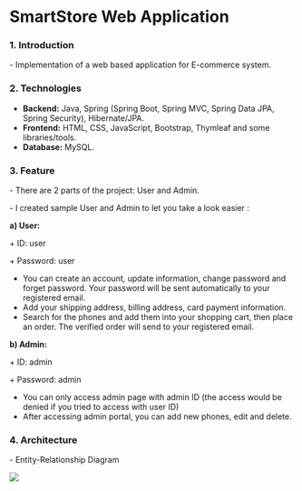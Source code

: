 <h1>SmartStore Web Application</h1>
<h3>1. Introduction</h3>
<p>- Implementation of a web based application for E-commerce system.</p>
<h3>2. Technologies</h3>
<ul>
    <li><strong>Backend:</strong> Java, Spring (Spring Boot, Spring MVC, Spring Data JPA, Spring Security), Hibernate/JPA.</li>
    <li><strong>Frontend:</strong> HTML, CSS, JavaScript, Bootstrap, Thymleaf and some libraries/tools.</li>
    <li><strong>Database:</strong> MySQL.</li>
</ul>
<h3>3. Feature</h3>
<p>- There are 2 parts of the project: User and Admin.</p>
<p>- I created sample User and Admin to let you take a look easier :</p>
<p><strong>a) User:</strong></p>
<p>+ ID: user</p>
<p>+ Password: user</p>
<ul>
    <li>You can create an account, update information, change password and forget password. Your password will be sent automatically to your registered email.</li>
    <li>Add your shipping address, billing address, card payment information.</li>
    <li>Search for the phones and add them into your shopping cart, then place an order. The verified order will send to your registered email.</li>
</ul>
<p><strong>b) Admin:</strong></p>
<p>+ ID: admin</p>
<p>+ Password: admin</p>
<ul>
    <li>You can only access admin page with admin ID (the access would be denied if you tried to access with user ID)</li>
    <li>After accessing admin portal, you can add new phones, edit and delete.</li>
</ul>
<h3>4. Architecture</h3>
<p>- Entity-Relationship Diagram</p>
<img class="img-fluid text-center" src="http://bntnam.com/img/portfolio/entity-relationship-diagram.png">
